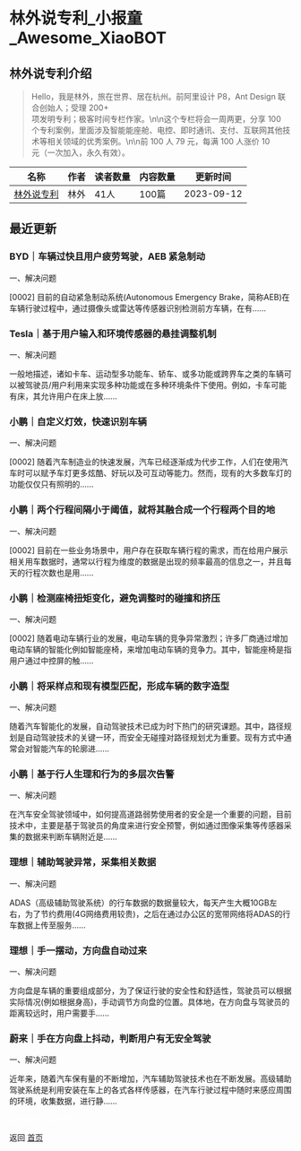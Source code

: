 # 林外说专利_小报童_Awesome_XiaoBOT

## 林外说专利介绍
> Hello，我是林外，旅在世界、居在杭州。前阿里设计 P8，Ant Design 联合创始人；受理 200+  
项发明专利；极客时间专栏作家。\n\n这个专栏将会一周两更，分享 100  
个专利案例，里面涉及智能能座舱、电控、即时通讯、支付、互联网其他技术等相关领域的优秀案例。\n\n前 100 人 79 元，每满 100 人涨价 10  
元（一次加入，永久有效）。  
  


|名称|作者|读者数量|内容数量|更新时间|
|---|---|---|---|---|
|[林外说专利](https://xiaobot.net/p/LinWai?refer=9c3f1c95-a052-465a-9902-f6d75080262a)|林外|41人|100篇|2023-09-12|

## 最近更新
### BYD｜车辆过快且用户疲劳驾驶，AEB 紧急制动

一、解决问题

[0002] 目前的自动紧急制动系统(Autonomous Emergency
Brake，简称AEB)在车辆行驶过程中，通过摄像头或雷达等传感器识别检测前方车辆，在有......

### Tesla｜基于用户输入和环境传感器的悬挂调整机制

一、解决问题

一般地描述，诸如卡车、运动型多功能车、轿车、或多功能或跨界车之类的车辆可以被驾驶员/用户利用来实现多种功能或在多种环境条件下使用。例如，卡车可能有床，其允许用户在床上放......

### 小鹏｜自定义灯效，快速识别车辆

一、解决问题

[0002]
随着汽车制造业的快速发展，汽车已经逐渐成为代步工作，人们在使用汽车时可以赋予车灯更多炫酷、好玩以及可互动等能力。然而，现有的大多数车灯的功能仅仅只有照明的......

### 小鹏｜两个行程间隔小于阈值，就将其融合成一个行程两个目的地

一、解决问题

[0002]
目前在一些业务场景中，用户存在获取车辆行程的需求，而在给用户展示相关用车数据时，通常以行程为维度的数据是出现的频率最高的信息之一，并且每天的行程次数也是用......

### 小鹏｜检测座椅扭矩变化，避免调整时的碰撞和挤压

一、解决问题

[0002]
随着电动车辆行业的发展，电动车辆的竞争异常激烈；许多厂商通过增加电动车辆的智能化例如智能座椅，来增加电动车辆的竞争力。其中，智能座椅是指用户通过中控屏的触......

### 小鹏｜将采样点和现有模型匹配，形成车辆的数字造型

一、解决问题

随着汽车智能化的发展，自动驾驶技术已成为时下热门的研究课题。其中，路径规划是自动驾驶技术的关键一环，而安全无碰撞对路径规划尤为重要。现有方式中通常会对智能汽车的轮廓进......

### 小鹏｜基于行人生理和行为的多层次告警

一、解决问题

在汽车安全驾驶领域中，如何提高道路弱势使用者的安全是一个重要的问题，目前技术中，主要是基于驾驶员的角度来进行安全预警，例如通过图像采集等传感器采集的数据来判断车辆附近是......

### 理想｜辅助驾驶异常，采集相关数据

一、解决问题

ADAS（高级辅助驾驶系统）的行车数据的数据量较大，每天产生大概10GB左右，为了节约费用(4G网络费用较贵)，之后在通过办公区的宽带网络将ADAS的行车数据上传至服务......

### 理想｜手一摆动，方向盘自动过来

一、解决问题

方向盘是车辆的重要组成部分，为了保证行驶的安全性和舒适性，驾驶员可以根据实际情况(例如根据身高)，手动调节方向盘的位置。具体地，在方向盘与驾驶员的距离较远时，用户需要手......

### 蔚来｜手在方向盘上抖动，判断用户有无安全驾驶

一、解决问题

近年来，随着汽车保有量的不断增加，汽车辅助驾驶技术也在不断发展。高级辅助驾驶系统是利用安装在车上的各式各样传感器，在汽车行驶过程中随时来感应周围的环境，收集数据，进行静......


<a href="https://github.com/Reno9527/awesome-xiaobot" style="color: white; text-decoration: none;">awesome-xiaobot</a>

返回 [首页](../README.md)
